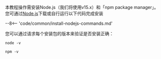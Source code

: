 本教程操作需安装Node.js（我们将使用v15.x）和「npm package manager」。您可通过[Node.js](https://nodejs.org/en/download/)下载或自行运行以下代码完成安装

--8<-- 'code/common/install-nodejs-commands.md'

您可以通过请求每个安装包的版本来验证是否安装正确：

```
node -v
```

```
npm -v
```